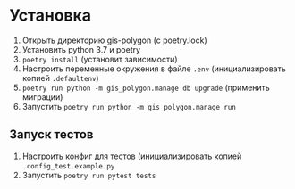 

# Установка #
1. Открыть директорию gis-polygon (с poetry.lock)
2. Установить python 3.7 и poetry
3. `poetry install` (установит зависимости)
4. Настроить переменные окружения в файле `.env` (инициализировать копией `.defaultenv`)
5. `poetry run python -m gis_polygon.manage db upgrade` (применить миграции)
6. Запустить `poetry run python -m gis_polygon.manage run`

## Запуск тестов ##
1. Настроить конфиг для тестов (инициализировать копией `.config_test.example.py`
2. Запустить `poetry run pytest tests`
